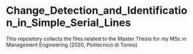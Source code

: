 # Change_Detection_and_Identification_in_Simple_Serial_Lines

This repository collects the files related to the Master Thesis for my MSc in Management Engineering (2020, Politecnico di Torino)
